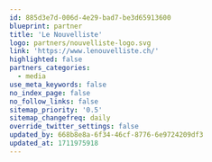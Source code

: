 ```yaml
---
id: 885d3e7d-006d-4e29-bad7-be3d65913600
blueprint: partner
title: 'Le Nouvelliste'
logo: partners/nouvelliste-logo.svg
link: 'https://www.lenouvelliste.ch/'
highlighted: false
partners_categories:
  - media
use_meta_keywords: false
no_index_page: false
no_follow_links: false
sitemap_priority: '0.5'
sitemap_changefreq: daily
override_twitter_settings: false
updated_by: 668b8e8a-6f34-46cf-8776-6e9724209df3
updated_at: 1711975918
---
```

